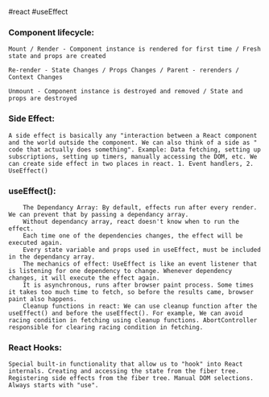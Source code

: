 #react #useEffect
### Component lifecycle:

	Mount / Render - Component instance is rendered for first time / Fresh state and props are created

	Re-render - State Changes / Props Changes / Parent - rerenders / Context Changes

	Unmount - Component instance is destroyed and removed / State and props are destroyed

### Side Effect:

	A side effect is basically any "interaction between a React component and the world outside the component. We can also think of a side as " code that actually does something". Example: Data fetching, setting up subscriptions, setting up timers, manually accessing the DOM, etc. We can create side effect in two places in react. 1. Event handlers, 2. UseEffect()

### useEffect():

		The Dependancy Array: By default, effects run after every render. We can prevent that by passing a dependancy array.
		Without dependancy array, react doesn't know when to run the effect.
		Each time one of the dependencies changes, the effect will be executed again.
		Every state variable and props used in useEffect, must be included in the dependancy array.
		The mechanics of effect: UseEffect is like an event listener that is listening for one dependency to change. Whenever dependency changes, it will execute the effect again.
		It is asynchronous, runs after browser paint process. Some times it takes too much time to fetch, so before the results came, browser paint also happens.
		Cleanup functions in react: We can use cleanup function after the useEffect() and before the useEffect(). For example, We can avoid racing condition in fetching using cleanup functions. AbortController responsible for clearing racing condition in fetching.

### React Hooks:

	Special built-in functionality that allow us to "hook" into React internals. Creating and accessing the state from the fiber tree. Registering side effects from the fiber tree. Manual DOM selections. Always starts with "use".

